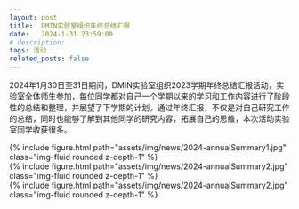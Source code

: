 ```yaml
---
layout: post
title:  DMIN实验室组织年终总结汇报
date:   2024-1-31 23:59:00
# description:
tags: 活动
related_posts: false
---
```


2024年1月30日至31日期间，DMIN实验室组织2023学期年终总结汇报活动，实验室全体师生参加，每位同学都对自己一个学期以来的学习和工作内容进行了阶段性的总结和整理，并展望了下学期的计划。通过年终汇报，不仅是对自己研究工作的总结，同时也能够了解到其他同学的研究内容，拓展自己的思维，本次活动实验室同学收获很多。



<div class="row mt-3">
    <div class="col-sm mt-3 mt-md-0">
        {% include figure.html path="assets/img/news/2024-annualSummary1.jpg" class="img-fluid rounded z-depth-1" %}
    </div>
</div>

<div class="row mt-3">
    <div class="col-sm mt-3 mt-md-0">
        {% include figure.html path="assets/img/news/2024-annualSummary2.jpg" class="img-fluid rounded z-depth-1" %}
    </div>
</div>

<div class="row mt-3">
    <div class="col-sm mt-3 mt-md-0">
        {% include figure.html path="assets/img/news/2024-annualSummary2.jpg" class="img-fluid rounded z-depth-1" %}
    </div>
</div>